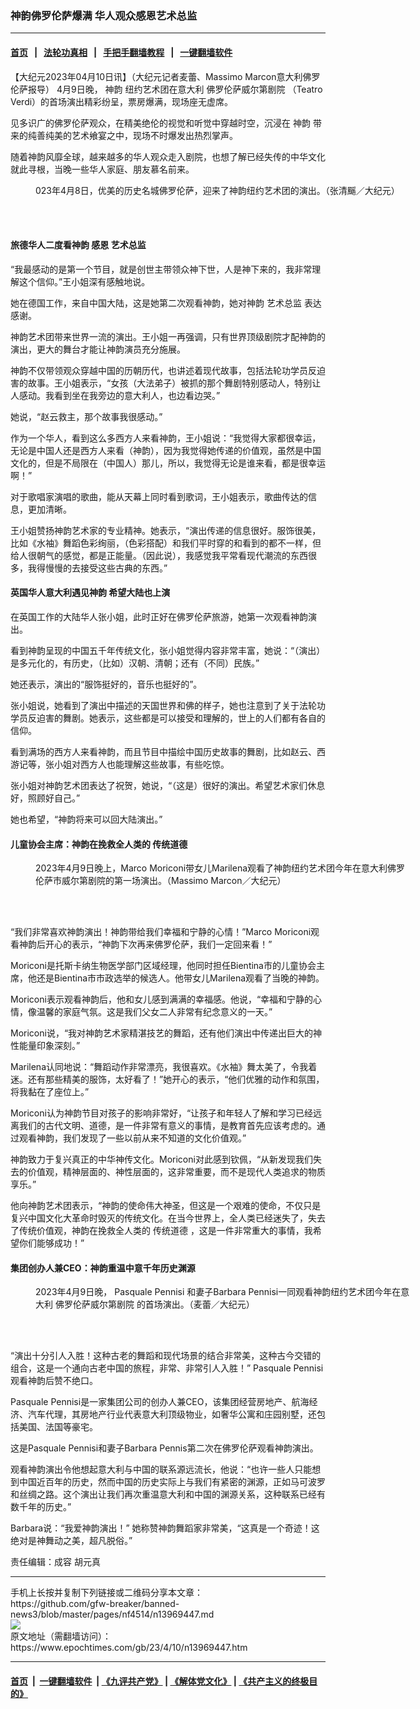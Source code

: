 ### 神韵佛罗伦萨爆满 华人观众感恩艺术总监
------------------------

#### [首页](https://github.com/gfw-breaker/banned-news3/blob/master/README.md) &nbsp;&nbsp;|&nbsp;&nbsp; [法轮功真相](https://github.com/begood0513/basic/blob/master/README.md)  &nbsp;&nbsp;|&nbsp;&nbsp; [手把手翻墙教程](https://github.com/gfw-breaker/guides/wiki)  &nbsp;&nbsp;|&nbsp;&nbsp; [一键翻墙软件](https://github.com/gfw-breaker/nogfw/blob/master/README.md)  



<div><p>
 【大纪元2023年04月10日讯】（大纪元记者麦蕾、Massimo Marcon意大利佛罗伦萨报导） 4月9日晚，
 <ok href="https://www.epochtimes.com/gb/tag/%E7%A5%9E%E9%9F%B5.html">
  神韵
 </ok>
 纽约艺术团在意大利
 <ok href="https://www.epochtimes.com/gb/tag/%E4%BD%9B%E7%BD%97%E4%BC%A6%E8%90%A8%E5%A8%81%E5%B0%94%E7%AC%AC%E5%89%A7%E9%99%A2.html">
  佛罗伦萨威尔第剧院
 </ok>
 （Teatro Verdi）的首场演出精彩纷呈，票房爆满，现场座无虚席。
</p>
<p>
 见多识广的佛罗伦萨观众，在精美绝伦的视觉和听觉中穿越时空，沉浸在
 <ok href="https://www.epochtimes.com/gb/tag/%E7%A5%9E%E9%9F%B5.html">
  神韵
 </ok>
 带来的纯善纯美的艺术飨宴之中，现场不时爆发出热烈掌声。
</p>
<p>
 随着神韵风靡全球，越来越多的华人观众走入剧院，也想了解已经失传的中华文化就此寻根，当晚一些华人家庭、朋友慕名前来。
</p>
<figure aria-describedby="caption-attachment-13969456" class="wp-caption aligncenter" id="attachment_13969456" style="width: 600px">
 <ok href="https://i.epochtimes.com/assets/uploads/2023/04/id13969456-230409180401100731.jpg" target="_blank">
  <img alt="" class="size-large wp-image-13969456" src="https://i.epochtimes.com/assets/uploads/2023/04/id13969456-230409180401100731-600x400.jpg" title=""/>
 </ok>
 <br/><figcaption class="wp-caption-text" id="caption-attachment-13969456">
  023年4月8日，优美的历史名城佛罗伦萨，迎来了神韵纽约艺术团的演出。（张清䬙／大纪元）
 </figcaption><br/>
</figure><br/>
<h4>
 旅德华人二度看神韵 感恩
 <ok href="https://www.epochtimes.com/gb/tag/%E8%89%BA%E6%9C%AF%E6%80%BB%E7%9B%91.html">
  艺术总监
 </ok>
</h4>
<p>
 “我最感动的是第一个节目，就是创世主带领众神下世，人是神下来的，我非常理解这个信仰。”王小姐深有感触地说。
</p>
<p>
 她在德国工作，来自中国大陆，这是她第二次观看神韵，她对神韵
 <ok href="https://www.epochtimes.com/gb/tag/%E8%89%BA%E6%9C%AF%E6%80%BB%E7%9B%91.html">
  艺术总监
 </ok>
 表达感谢。
</p>
<p>
 神韵艺术团带来世界一流的演出。王小姐一再强调，只有世界顶级剧院才配神韵的演出，更大的舞台才能让神韵演员充分施展。
</p>
<p>
 神韵不仅带领观众穿越中国的历朝历代，也讲述着现代故事，包括法轮功学员反迫害的故事。王小姐表示，“女孩（大法弟子）被抓的那个舞剧特别感动人，特别让人感动。我看到坐在我旁边的意大利人，也边看边哭。”
</p>
<p>
 她说，“赵云救主，那个故事我很感动。”
</p>
<p>
 作为一个华人，看到这么多西方人来看神韵，王小姐说：“我觉得大家都很幸运，无论是中国人还是西方人来看（神韵），因为我觉得她传递的价值观，虽然是中国文化的，但是不局限在（中国人）那儿，所以，我觉得无论是谁来看，都是很幸运啊！”
</p>
<p>
 对于歌唱家演唱的歌曲，能从天幕上同时看到歌词，王小姐表示，歌曲传达的信息，更加清晰。
</p>
<p>
 王小姐赞扬神韵艺术家的专业精神。她表示，“演出传递的信息很好。服饰很美，比如《水袖》舞蹈色彩绚丽，（色彩搭配）和我们平时穿的和看到的都不一样，但给人很朝气的感觉，都是正能量。（因此说），我感觉我平常看现代潮流的东西很多，我得慢慢的去接受这些古典的东西。”
</p>
<h4>
 英国华人意大利遇见神韵 希望大陆也上演
</h4>
<p>
 在英国工作的大陆华人张小姐，此时正好在佛罗伦萨旅游，她第一次观看神韵演出。
</p>
<p>
 看到神韵呈现的中国五千年传统文化，张小姐觉得内容非常丰富，她说：“（演出）是多元化的，有历史，（比如）汉朝、清朝；还有（不同）民族。”
</p>
<p>
 她还表示，演出的“服饰挺好的，音乐也挺好的”。
</p>
<p>
 张小姐说，她看到了演出中描述的天国世界和佛的样子，她也注意到了关于法轮功学员反迫害的舞剧。她表示，这些都是可以接受和理解的，世上的人们都有各自的信仰。
</p>
<p>
 看到满场的西方人来看神韵，而且节目中描绘中国历史故事的舞剧，比如赵云、西游记等，张小姐对西方人也能理解这些故事，有些吃惊。
</p>
<p>
 张小姐对神韵艺术团表达了祝贺，她说，“（这是）很好的演出。希望艺术家们休息好，照顾好自己。”
</p>
<p>
 她也希望，“神韵将来可以回大陆演出。”
</p>
<h4>
 儿童协会主席：神韵在挽救全人类的
 <ok href="https://www.epochtimes.com/gb/tag/%E4%BC%A0%E7%BB%9F%E9%81%93%E5%BE%B7.html">
  传统道德
 </ok>
</h4>
<figure aria-describedby="caption-attachment-13969468" class="wp-caption aligncenter" id="attachment_13969468" style="width: 600px">
 <ok href="https://i.epochtimes.com/assets/uploads/2023/04/id13969468-230409181907100731.jpg" target="_blank">
  <img alt="" class="size-large wp-image-13969468" src="https://i.epochtimes.com/assets/uploads/2023/04/id13969468-230409181907100731-600x400.jpg" title=""/>
 </ok>
 <br/><figcaption class="wp-caption-text" id="caption-attachment-13969468">
  2023年4月9日晚上，Marco Moriconi带女儿Marilena观看了神韵纽约艺术团今年在意大利佛罗伦萨市威尔第剧院的第一场演出。（Massimo Marcon／大纪元）
 </figcaption><br/>
</figure><br/>
<p>
 “我们非常喜欢神韵演出！神韵带给我们幸福和宁静的心情！”Marco Moriconi观看神韵后开心的表示，“神韵下次再来佛罗伦萨，我们一定回来看！”
</p>
<p>
 Moriconi是托斯卡纳生物医学部门区域经理，他同时担任Bientina市的儿童协会主席，他还是Bientina市市政选举的候选人。他带女儿Marilena观看了当晚的神韵。
</p>
<p>
 Moriconi表示观看神韵后，他和女儿感到满满的幸福感。他说，“幸福和宁静的心情，像温馨的家庭气氛。这是我们父女二人非常有纪念意义的一天。”
</p>
<p>
 Moriconi说，“我对神韵艺术家精湛技艺的舞蹈，还有他们演出中传递出巨大的神性能量印象深刻。”
</p>
<p>
 Marilena认同地说：“舞蹈动作非常漂亮，我很喜欢。《水袖》舞太美了，令我着迷。还有那些精美的服饰，太好看了！”她开心的表示，“他们优雅的动作和氛围，将我黏在了座位上。”
</p>
<p>
 Moriconi认为神韵节目对孩子的影响非常好，“让孩子和年轻人了解和学习已经远离我们的古代文明、道德，是一件非常有意义的事情，是教育首先应该考虑的。通过观看神韵，我们发现了一些以前从来不知道的文化价值观。”
</p>
<p>
 神韵致力于复兴真正的中华神传文化。Moriconi对此感到钦佩，“从新发现我们失去的价值观，精神层面的、神性层面的，这非常重要，而不是现代人类追求的物质享乐。”
</p>
<p>
 他向神韵艺术团表示，“神韵的使命伟大神圣，但这是一个艰难的使命，不仅只是复兴中国文化大革命时毁灭的传统文化。在当今世界上，全人类已经迷失了，失去了传统价值观，神韵在挽救全人类的
 <ok href="https://www.epochtimes.com/gb/tag/%E4%BC%A0%E7%BB%9F%E9%81%93%E5%BE%B7.html">
  传统道德
 </ok>
 ，这是一件非常重大的事情，我希望你们能够成功！”
</p>
<h4>
 集团创办人兼CEO：神韵重温中意千年历史渊源
</h4>
<figure aria-describedby="caption-attachment-13969472" class="wp-caption aligncenter" id="attachment_13969472" style="width: 600px">
 <ok href="https://i.epochtimes.com/assets/uploads/2023/04/id13969472-230409180406100731.jpg" target="_blank">
  <img alt="" class="size-large wp-image-13969472" src="https://i.epochtimes.com/assets/uploads/2023/04/id13969472-230409180406100731-600x400.jpg" title=""/>
 </ok>
 <br/><figcaption class="wp-caption-text" id="caption-attachment-13969472">
  2023年4月9日晚， Pasquale Pennisi 和妻子Barbara Pennisi一同观看神韵纽约艺术团今年在意大利
  <ok href="https://www.epochtimes.com/gb/tag/%E4%BD%9B%E7%BD%97%E4%BC%A6%E8%90%A8%E5%A8%81%E5%B0%94%E7%AC%AC%E5%89%A7%E9%99%A2.html">
   佛罗伦萨威尔第剧院
  </ok>
  的首场演出。（麦蕾／大纪元）
 </figcaption><br/>
</figure><br/>
<p>
 “演出十分引人入胜！这种古老的舞蹈和现代场景的结合非常美，这种古今交错的组合，这是一个通向古老中国的旅程，非常、非常引人入胜！” Pasquale Pennisi观看神韵后赞不绝口。
</p>
<p>
 Pasquale Pennisi是一家集团公司的创办人兼CEO，该集团经营房地产、航海经济、汽车代理，其房地产行业代表意大利顶级物业，如奢华公寓和庄园别墅，还包括美国、法国等豪宅。
</p>
<p>
 这是Pasquale Pennisi和妻子Barbara Pennis第二次在佛罗伦萨观看神韵演出。
</p>
<p>
 观看神韵演出令他想起意大利与中国的联系源远流长，他说：“也许一些人只能想到中国近百年的历史，然而中国的历史实际上与我们有紧密的渊源，正如马可波罗和丝绸之路。这个演出让我们再次重温意大利和中国的渊源关系，这种联系已经有数千年的历史。”
</p>
<p>
 Barbara说：“我爱神韵演出！” 她称赞神韵舞蹈家非常美，“这真是一个奇迹！这绝对是神舞动之美，超凡脱俗。”
</p>
<p>
 责任编辑：成容 胡元真
</p>
</div>
<hr/>
手机上长按并复制下列链接或二维码分享本文章：<br/>
https://github.com/gfw-breaker/banned-news3/blob/master/pages/nf4514/n13969447.md <br/>
<a href='https://github.com/gfw-breaker/banned-news3/blob/master/pages/nf4514/n13969447.md'><img src='https://github.com/gfw-breaker/banned-news3/blob/master/pages/nf4514/n13969447.md.png'/></a> <br/>
原文地址（需翻墙访问）：https://www.epochtimes.com/gb/23/4/10/n13969447.htm


------------------------
#### [首页](https://github.com/gfw-breaker/banned-news3/blob/master/README.md) &nbsp;|&nbsp; [一键翻墙软件](https://github.com/gfw-breaker/nogfw/blob/master/README.md) &nbsp;| [《九评共产党》](https://github.com/gfw-breaker/9ping.md/blob/master/README.md#九评之一评共产党是什么) | [《解体党文化》](https://github.com/gfw-breaker/jtdwh.md/blob/master/README.md) | [《共产主义的终极目的》](https://github.com/gfw-breaker/gczydzjmd.md/blob/master/README.md)


<img src='http://gfw-breaker.win/banned-news3/pages/nf4514/n13969447.md' width='0px' height='0px'/>